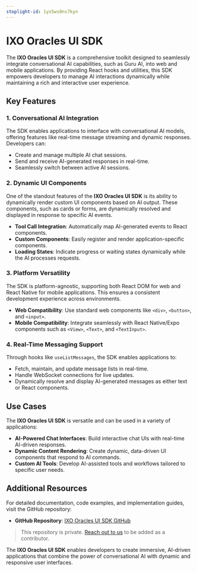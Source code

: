 ```yaml
---
stoplight-id: 1yx5ws0ns7kyn
---
```


# IXO Oracles UI SDK

The **IXO Oracles UI SDK** is a comprehensive toolkit designed to seamlessly integrate conversational AI capabilities, such as Guru AI, into web and mobile applications. By providing React hooks and utilities, this SDK empowers developers to manage AI interactions dynamically while maintaining a rich and interactive user experience.

## Key Features

### 1. Conversational AI Integration

The SDK enables applications to interface with conversational AI models, offering features like real-time message streaming and dynamic responses. Developers can:

- Create and manage multiple AI chat sessions.
- Send and receive AI-generated responses in real-time.
- Seamlessly switch between active AI sessions.

### 2. Dynamic UI Components

One of the standout features of the **IXO Oracles UI SDK** is its ability to dynamically render custom UI components based on AI output. These components, such as cards or forms, are dynamically resolved and displayed in response to specific AI events.

- **Tool Call Integration**: Automatically map AI-generated events to React components.
- **Custom Components**: Easily register and render application-specific components.
- **Loading States**: Indicate progress or waiting states dynamically while the AI processes requests.

### 3. Platform Versatility

The SDK is platform-agnostic, supporting both React DOM for web and React Native for mobile applications. This ensures a consistent development experience across environments.

- **Web Compatibility**: Use standard web components like `<div>`, `<button>`, and `<input>`.
- **Mobile Compatibility**: Integrate seamlessly with React Native/Expo components such as `<View>`, `<Text>`, and `<TextInput>`.

### 4. Real-Time Messaging Support

Through hooks like `useListMessages`, the SDK enables applications to:

- Fetch, maintain, and update message lists in real-time.
- Handle WebSocket connections for live updates.
- Dynamically resolve and display AI-generated messages as either text or React components.

## Use Cases

The **IXO Oracles UI SDK** is versatile and can be used in a variety of applications:

- **AI-Powered Chat Interfaces**: Build interactive chat UIs with real-time AI-driven responses.
- **Dynamic Content Rendering**: Create dynamic, data-driven UI components that respond to AI commands.
- **Custom AI Tools**: Develop AI-assisted tools and workflows tailored to specific user needs.

## Additional Resources

For detailed documentation, code examples, and implementation guides, visit the GitHub repository:

- **GitHub Repository**: [IXO Oracles UI SDK GitHub](https://github.com/ixoworld/ixo-ai-oracles)

<!-- theme: info --> 
> This repository is private. [Reach out to us](https://linktr.ee/ixo_world) to be added as a contributor. 

The **IXO Oracles UI SDK** enables developers to create immersive, AI-driven applications that combine the power of conversational AI with dynamic and responsive user interfaces.

